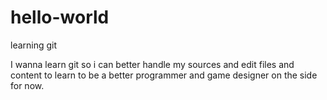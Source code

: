 # hello-world
learning git

I wanna learn git so i can better handle my sources and edit files and content to learn to be a better programmer and game designer on the side for now.
